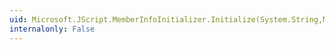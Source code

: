 ```yaml
---
uid: Microsoft.JScript.MemberInfoInitializer.Initialize(System.String,Microsoft.JScript.COMMemberInfo)
internalonly: False
---
```

